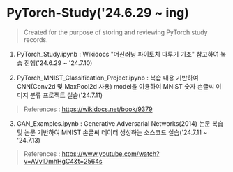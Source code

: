 # PyTorch-Study('24.6.29 ~ ing)

> Created for the purpose of storing and reviewing PyTorch study records.

1. PyTorch_Study.ipynb : Wikidocs "머신러닝 파이토치 다루기 기초" 참고하여 복습 진행('24.6.29 ~ '24.7.10) 

2. PyTorch_MNIST_Classification_Project.ipynb : 복습 내용 기반하여 CNN(Conv2d 및 MaxPool2d 사용) model을 이용하여 MNIST 숫자 손글씨 이미지 분류 프로젝트 실습('24.7.11)

> References : https://wikidocs.net/book/9379

3. GAN_Examples.ipynb : Generative Adversarial Networks(2014) 논문 복습 및 논문 기반하여 MNIST 손글씨 데이터 생성하는 소스코드 실습('24.7.11 ~ '24.7.13)

> References : https://www.youtube.com/watch?v=AVvlDmhHgC4&t=2564s